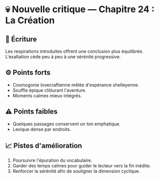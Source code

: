 # 💀 Nouvelle critique — Chapitre 24 : La Création

## 🧠 Écriture
Les respirations introduites offrent une conclusion plus équilibrée. L'exaltation cède peu à peu à une sérénité progressive.

## ⚙️ Points forts
- Cosmogonie lovecraftienne mêlée d'espérance shelleyenne.
- Souffle épique clôturant l'aventure.
- Moments calmes mieux intégrés.

## ⚠️ Points faibles
- Quelques passages conservent un ton emphatique.
- Lexique dense par endroits.

## 📈 Pistes d'amélioration
1. Poursuivre l'épuration du vocabulaire.
2. Garder des temps calmes pour guider le lecteur vers la fin inédite.
3. Renforcer la sérénité afin de souligner la dimension cyclique.
